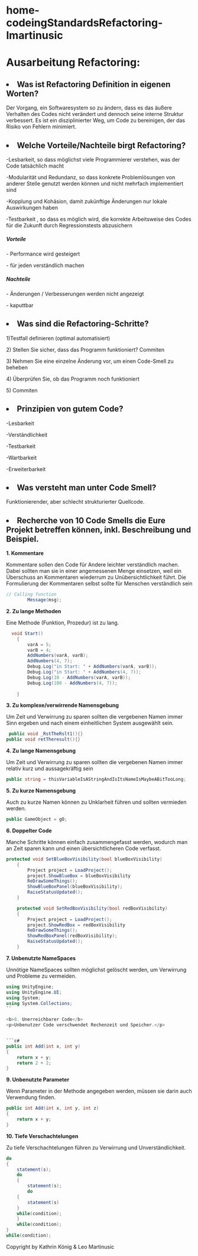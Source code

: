 # home-codeingStandardsRefactoring-lmartinusic
 <h1>
 Ausarbeitung Refactoring:
  </h1>
  <p></p>
 <h2>
  <li>Was ist Refactoring Definition in eigenen Worten?</li>
   </h2>
<p></p>
<p>Der Vorgang, ein Softwaresystem so zu ändern, dass es das äußere Verhalten des Codes nicht verändert und dennoch seine interne Struktur verbessert. Es ist ein disziplinierter Weg, um Code zu bereinigen, der das Risiko von Fehlern minimiert.</p>
 <h2>
<li>Welche Vorteile/Nachteile birgt Refactoring?</li>
    </h2>
<p></p>
<p>-Lesbarkeit, so dass möglichst viele Programmierer verstehen, was der Code tatsächlich macht</p>
<p>-Modularität und Redundanz, so dass konkrete Problemlösungen von anderer Stelle genutzt werden können und nicht mehrfach implementiert sind</p>
<p>-Kopplung und Kohäsion, damit zukünftige Änderungen nur lokale Auswirkungen haben</p>
<p>-Testbarkeit , so dass es möglich wird, die korrekte Arbeitsweise des Codes für die Zukunft durch Regressionstests abzusichern</p> 
<p></p>

<h5>Vorteile</h5>

<p>- Performance wird gesteigert
	</p>
	<p>
- für jeden verständlich machen</p>

<h5>Nachteile</h5>


<p>- Änderungen / Verbesserungen werden nicht angezeigt
	</p>
	<p>- kaputtbar	</p>

 <h2>
<li>Was sind die Refactoring-Schritte?</li>
    </h2>
<p></p>
1)Testfall definieren (optimal automatisiert) 
<p></p>
2) Stellen Sie sicher, dass das Programm funktioniert? Commiten
<p></p>
3) Nehmen Sie eine einzelne Änderung vor, um einen Code-Smell zu beheben
<p></p>
4) Überprüfen Sie, ob das Programm noch funktioniert
<p></p>
5) Commiten
<p></p>
 <h2>
<li>Prinzipien von gutem Code?</li>
    </h2>
<p></p>
<p>-Lesbarkeit</p>
<p>-Verständlichkeit</p>
<p>-Testbarkeit</p>
<p>-Wartbarkeit</p>
<p>-Erweiterbarkeit</p>
<p></p>
   <h2>
<li>Was versteht man unter Code Smell?</li>
    </h2>
<p></p>
<p>Funktionierender, aber schlecht strukturierter Quellcode.</p>
<p></p>
     <h2>
<li>Recherche von 10 Code Smells die Eure Projekt betreffen können, inkl. Beschreibung und Beispiel.</li>
    </h2>
<p></p>

  <b>1. Kommentare</b>
<p>Kommentare sollen den Code für Andere leichter verständlich machen. Dabei sollten man sie in einer angemessenen Menge einsetzen, weil ein Überschuss an Kommentaren wiederrum zu Unübersichtlichkeit führt. Die Formulierung der Kommentaren selbst sollte für Menschen verständlich sein</p>

```c#
// Calling function 
        Message(msg); 
```

  <b>2. Zu lange Methoden</b>
<p>Eine Methode (Funktion, Prozedur) ist zu lang.</p>

```c#
  void Start()
    {
        varA = 5;
        varB = 4;
        AddNumbers(varA, varB);
        AddNumbers(4, 7);
        Debug.Log("in Start: " + AddNumbers(varA, varB));
        Debug.Log("in Start: " + AddNumbers(4, 7));
        Debug.Log(10 - AddNumbers(varA, varB));
        Debug.Log(100 - AddNumbers(4, 7));
        
    }
```



<b>3. Zu komplexe/verwirrende Namensgebung</b>
<p>Um Zeit und Verwirrung zu sparen sollten die vergebenen Namen immer Sinn ergeben und nach einem einheitlichen System ausgewählt sein.</p>

```c#
 public void _RstTheRslt1(){}
public void retTheresult(){}
```


<b>4. Zu lange Namensgebung</b>
<p>Um Zeit und Verwirrung zu sparen sollten die vergebenen Namen immer relativ kurz und aussagekräftig sein</p>

```c#
public string = thisVariableIsAStringAndIsItsNameIsMaybeABitTooLong;
```

<b>5. Zu kurze Namensgebung</b>
<p>Auch zu kurze Namen können zu Unklarheit führen und sollten vermieden werden.</p>

```c#
public GameObject = gO;
```


  
<b>6. Doppelter Code</b>
<p>Manche Schritte können einfach zusammengefasst werden, wodurch man an Zeit sparen kann und einen übersichtlicheren Code verfasst.</p>

```c#
protected void SetBlueBoxVisibility(bool blueBoxVisibility)
    {
        Project project = LoadProject();
        project.ShowBlueBox = blueBoxVisibility
        ReDrawSomeThings();
        ShowBlueBoxPanel(blueBoxVisibility);
        RaiseStatusUpdated();
    }

    protected void SetRedBoxVisibility(bool redBoxVisibility)
    {
        Project project = LoadProject();
        project.ShowRedBox = redBoxVisibility
        ReDrawSomeThings();
        ShowRedBoxPanel(redBoxVisibility);
        RaiseStatusUpdated();
    }
```


<b>7. Unbenutzte NameSpaces</b>
<p>Unnötige NameSpaces sollten möglichst gelöscht werden, um Verwirrung und Probleme zu vermeiden.</p>

```c#
using UnityEngine;
using UnityEngine.UI;
using System;
using System.Collections;
``

<b>8. Unerreichbarer Code</b>
<p>Unbenutzer Code verschwendet Rechenzeit und Speicher.</p>


```c#
public int Add(int x, int y)
{
    return x + y;
    return 2 + 2;
}
```

<b>9. Unbenutzte Parameter</b>
<p>Wenn Parameter in der Methode angegeben werden, müssen sie darin auch Verwendung finden.</p>

```c#
public int Add(int x, int y, int z)
{
    return x + y;
}
```

<b>10. Tiefe Verschachtelungen</b>
<p>Zu tiefe Verschachtelungen führen zu Verwirrung und Unverständlichkeit. </p>

```c#
do 
{   
    statement(s);
    do 
    {  
        statement(s);
        do
	{
	    statement(s)
	}
	while(condition);
    }
    while(condition);
}
while(condition);
```
<p></p>

Copyright by Kathrin König & Leo Martinusic
